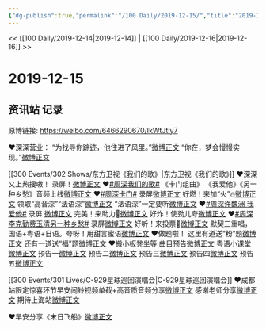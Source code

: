 ```yaml
---
{"dg-publish":true,"permalink":"/100 Daily/2019-12-15/","title":"2019-12-15","created":"2023-03-31T10:42:37.833+08:00","updated":"2023-03-31T10:43:48.801+08:00"}
---
```



<< [[100 Daily/2019-12-14\|2019-12-14]] | [[100 Daily/2019-12-16\|2019-12-16]] >>

# 2019-12-15

## 资讯站 记录

原博链接: https://weibo.com/6466290670/IkWtJtIy7

❤️深深营业：
“为找寻你踪迹，他住进了风里。”[微博正文](https://m.weibo.cn/6466290670/4449853239049312)
“你在，梦会慢慢实现。”[微博正文](https://m.weibo.cn/6466290670/4449895127592687)

[[300 Events/302 Shows/东方卫视《我们的歌》\|东方卫视《我们的歌》]]
❤️深深又上热搜嗷！
录屏！[微博正文](https://m.weibo.cn/6466290670/4449885535359621)
❤️[#周深我们的歌#](https://s.weibo.com/weibo?q=%23%E5%91%A8%E6%B7%B1%E6%88%91%E4%BB%AC%E7%9A%84%E6%AD%8C%23)
《卡门组曲》 《我爱他》《另一种乡愁》音频上线[微博正文](https://m.weibo.cn/6466290670/4449894373038547)
❤️[#周深卡门#](https://s.weibo.com/weibo?q=%23%E5%91%A8%E6%B7%B1%E5%8D%A1%E9%97%A8%23)
录屏[微博正文](https://m.weibo.cn/6466290670/4449879281320520)
好燃！来加“火”🔥[微博正文](https://m.weibo.cn/6466290670/4449891474461943)
领取“高音深”“法语深”[微博正文](https://m.weibo.cn/6466290670/4449874827186861)
“法语深”一定要听[微博正文](https://m.weibo.cn/6466290670/4449880451688837)
❤️[#周深许魏洲 我爱他#](https://s.weibo.com/weibo?q=%23%E5%91%A8%E6%B7%B1%E8%AE%B8%E9%AD%8F%E6%B4%B2%20%E6%88%91%E7%88%B1%E4%BB%96%23)
录屏 [微博正文](https://m.weibo.cn/6466290670/4449882800448724)
完美！来助力👀[微博正文](https://m.weibo.cn/6466290670/4449892182990689)
好炸！使劲儿夸[微博正文](https://m.weibo.cn/6466290670/4449879314725661)
❤️[#周深李克勤费玉清另一种乡愁#](https://s.weibo.com/weibo?q=%23%E5%91%A8%E6%B7%B1%E6%9D%8E%E5%85%8B%E5%8B%A4%E8%B4%B9%E7%8E%89%E6%B8%85%E5%8F%A6%E4%B8%80%E7%A7%8D%E4%B9%A1%E6%84%81%23)
录屏[微博正文](https://m.weibo.cn/6466290670/4449888731532436)
好听！来投票👀[微博正文](https://m.weibo.cn/6466290670/4449892912978174)
默契三重唱，国语+粤语+日语。夸呀！用甜言蜜语[微博正文](https://m.weibo.cn/6466290670/4449885929600587)
❤️做题啦！
这里有道送“粉”题[微博正文](https://m.weibo.cn/6466290670/4449898269343001)
还有一道送“福”题[微博正文](https://m.weibo.cn/6466290670/4449904618944792)
❤️搬小板凳坐等
曲目预告[微博正文](https://m.weibo.cn/6466290670/4449784875852685)
粤语小课堂[微博正文](https://m.weibo.cn/6466290670/4449773513666836)
预告一[微博正文](https://m.weibo.cn/6466290670/4449865134406992)
预告二[微博正文](https://m.weibo.cn/6466290670/4449752483519250)
预告三[微博正文](https://m.weibo.cn/6466290670/4449718812178665)
预告四[微博正文](https://m.weibo.cn/6466290670/4449709978072939)
预告五[微博正文](https://m.weibo.cn/6466290670/4449704110617419)

[[300 Events/301 Lives/C-929星球巡回演唱会\|C-929星球巡回演唱会]]
❤️成都站限定惊喜环节早安闹铃视频单截+高音质音频分享[微博正文](https://m.weibo.cn/6466290670/4449725103000319)
感谢老师分享[微博正文](https://m.weibo.cn/6466290670/4449754584582100)
期待上海站[微博正文](https://m.weibo.cn/6466290670/4449560111714100)

❤️早安分享《末日飞船》[微博正文](https://m.weibo.cn/6466290670/4449687316401223)
